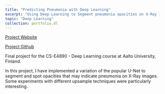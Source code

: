 ```yaml
---
title: "Predicting Pneumonia with Deep Learning"
excerpt: "Using Deep Learning to Segment pneumonia opacities on X-Ray images. <br/>"
topic: "Deep Learning"
collection: portfolio.dl
---
```


[Project Website](https://netopedro.github.io/DeepLearningProject/)

[Project Github](https://github.com/NetoPedro/DeepLearningProject)

Final project for the CS-E4890 - Deep Learning course at Aalto University, Finland. 

In this project, I have implemented a variation of the popular U-Net to segment and spot opacities that may indicate pneumonia on X-Ray images. Some experiments with different upsample techniques were particularly interesting. 
